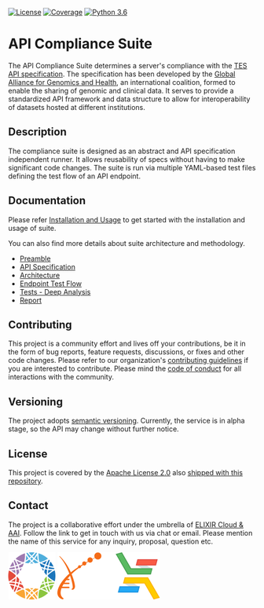 [![License][badge-apache-license]](https://opensource.org/licenses/Apache-2.0)
[![Coverage][badge-coverage]][badge-url-coverage]
[![Python 3.6][badge-python]](https://www.python.org)

# API Compliance Suite

The API Compliance Suite determines a server's compliance with the [TES API specification][res-tes-spec]. The specification has been developed by the [Global Alliance for Genomics and Health][res-ga4gh], an international coalition, formed to enable the sharing of genomic and clinical data. It serves to provide a standardized API framework and data structure to allow for interoperability of datasets hosted at different institutions.

## Description

The compliance suite is designed as an abstract and API specification independent runner. It allows reusability of specs without having to make significant code changes. The suite is run via multiple YAML-based test files defining the test flow of an API endpoint.

## Documentation

Please refer [Installation and Usage][res-doc-installation]  to get started with the installation and usage of suite.

You can also find more details about suite architecture and methodology.

- [Preamble](docs/preamble.md)
- [API Specification](docs/api_spec.md)
- [Architecture](docs/architecture.md)
- [Endpoint Test Flow](docs/endpoints.md)
- [Tests - Deep Analysis](docs/test_structure.md)
- [Report](docs/report.md)


## Contributing

This project is a community effort and lives off your contributions, be it in
the form of bug reports, feature requests, discussions, or fixes and other code
changes. Please refer to our organization's [contributing
guidelines][res-contributing] if you are interested to contribute.
Please mind the [code of conduct][res-coc] for all interactions
with the community.

## Versioning

The project adopts [semantic versioning][res-semver]. Currently, the service
is in alpha stage, so the API may change without further notice.

## License

This project is covered by the [Apache License 2.0][res-apache-license] also
[shipped with this repository][res-repo-license].

## Contact

The project is a collaborative effort under the umbrella of [ELIXIR Cloud &
AAI][res-elixir-cloud]. Follow the link to get in touch with us via chat or
email. Please mention the name of this service for any inquiry, proposal,
question etc.

![GA4GH_Logo_banner][img-logo-ga4gh]
![Elixir_Logo_banner][img-logo-elixir]

[badge-apache-license]: https://img.shields.io/badge/License-Apache%202.0-blue.svg?style=flat-square
[badge-coverage]: <https://codecov.io/gh/elixir-cloud-aai/tes-compliance-suite/branch/dev/graph/badge.svg?branch=dev>
[badge-url-coverage]: <https://codecov.io/gh/elixir-cloud-aai/tes-compliance-suite?branch=dev>
[badge-python]: <https://img.shields.io/badge/python-3.8%20-blue.svg?style=flat-square>
[img-logo-elixir]: docs/images/img-elixir.svg
[img-logo-ga4gh]: docs/images/img-ga4gh.svg
[res-elixir-cloud]: <https://github.com/elixir-cloud-aai/elixir-cloud-aai>
[res-apache-license]: <https://www.apache.org/licenses/LICENSE-2.0>
[res-repo-license]: LICENSE
[res-semver]: <https://semver.org/>
[res-contributing]: <https://github.com/elixir-cloud-aai/elixir-cloud-aai/blob/dev/CONTRIBUTING.md>
[res-coc]: <https://github.com/elixir-cloud-aai/elixir-cloud-aai/blob/dev/CODE_OF_CONDUCT.md>
[res-doc-installation]: docs/utility.md
[res-tes-spec]: <https://github.com/ga4gh/task-execution-schemas/blob/develop/openapi/task_execution_service.openapi.yaml>
[res-ga4gh]: <http://genomicsandhealth.org/>
